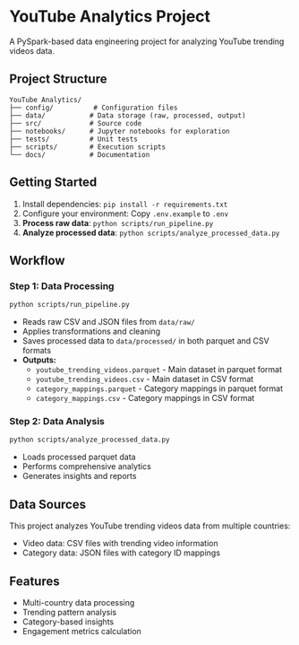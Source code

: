 # YouTube Analytics Project

A PySpark-based data engineering project for analyzing YouTube trending videos data.

## Project Structure

```
YouTube Analytics/
├── config/          # Configuration files
├── data/           # Data storage (raw, processed, output)
├── src/            # Source code
├── notebooks/      # Jupyter notebooks for exploration
├── tests/          # Unit tests
├── scripts/        # Execution scripts
└── docs/           # Documentation
```

## Getting Started

1. Install dependencies: `pip install -r requirements.txt`
2. Configure your environment: Copy `.env.example` to `.env`
3. **Process raw data**: `python scripts/run_pipeline.py`
4. **Analyze processed data**: `python scripts/analyze_processed_data.py`

## Workflow

### Step 1: Data Processing
```bash
python scripts/run_pipeline.py
```
- Reads raw CSV and JSON files from `data/raw/`
- Applies transformations and cleaning
- Saves processed data to `data/processed/` in both parquet and CSV formats
- **Outputs:**
  - `youtube_trending_videos.parquet` - Main dataset in parquet format
  - `youtube_trending_videos.csv` - Main dataset in CSV format
  - `category_mappings.parquet` - Category mappings in parquet format
  - `category_mappings.csv` - Category mappings in CSV format

### Step 2: Data Analysis
```bash
python scripts/analyze_processed_data.py
```
- Loads processed parquet data
- Performs comprehensive analytics
- Generates insights and reports



## Data Sources

This project analyzes YouTube trending videos data from multiple countries:
- Video data: CSV files with trending video information
- Category data: JSON files with category ID mappings

## Features

- Multi-country data processing
- Trending pattern analysis
- Category-based insights
- Engagement metrics calculation
